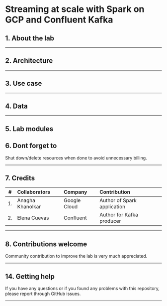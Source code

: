 # Streaming at scale with Spark on GCP and Confluent Kafka

## 1. About the lab

<hr>

## 2. Architecture

<hr>

## 3. Use case

<hr>

## 4. Data


<hr>

## 5. Lab modules


## 6. Dont forget to 
Shut down/delete resources when done to avoid unnecessary billing.

<hr>

## 7. Credits
| # | Collaborators | Company  | Contribution  | 
| -- | :--- | :--- | :--- |
| 1. | Anagha Khanolkar | Google Cloud | Author of Spark application |
| 2. | Elena Cuevas | Confluent  | Author for Kafka producer |

<hr>

## 8. Contributions welcome
Community contribution to improve the lab is very much appreciated. <br>

<hr>

## 14. Getting help
If you have any questions or if you found any problems with this repository, please report through GitHub issues.

<hr>

